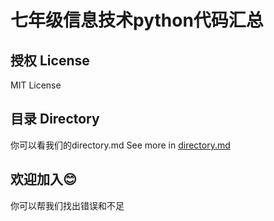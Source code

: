 # 七年级信息技术python代码汇总
## 授权 License
MIT License
## 目录 Directory
你可以看我们的directory.md
See more in [directory.md](https://github.com/child-eating-tech/Python/directory.md)
## 欢迎加入😊
你可以帮我们找出错误和不足
